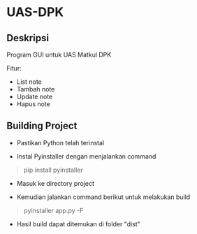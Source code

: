 # UAS-DPK

## Deskripsi
Program GUI untuk UAS Matkul DPK

Fitur:
  * List note
  * Tambah note
  * Update note
  * Hapus note

## Building Project
* Pastikan Python telah terinstal

* Instal Pyinstaller dengan menjalankan command
>pip install pyinstaller

* Masuk ke directory project

* Kemudian jalankan command berikut untuk melakukan build
>pyinstaller app.py -F

* Hasil build dapat ditemukan di folder "dist"
